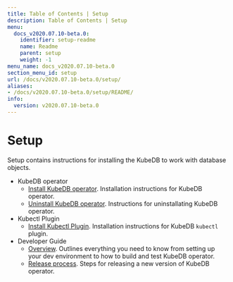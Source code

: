 ```yaml
---
title: Table of Contents | Setup
description: Table of Contents | Setup
menu:
  docs_v2020.07.10-beta.0:
    identifier: setup-readme
    name: Readme
    parent: setup
    weight: -1
menu_name: docs_v2020.07.10-beta.0
section_menu_id: setup
url: /docs/v2020.07.10-beta.0/setup/
aliases:
- /docs/v2020.07.10-beta.0/setup/README/
info:
  version: v2020.07.10-beta.0
---
```


# Setup

Setup contains instructions for installing the KubeDB to work with database objects.

- KubeDB operator
  - [Install KubeDB operator](/docs/v2020.07.10-beta.0/setup/operator/install). Installation instructions for KubeDB operator.
  - [Uninstall KubeDB operator](/docs/v2020.07.10-beta.0/setup/operator/uninstall). Instructions for uninstallating KubeDB operator.
- Kubectl Plugin
  - [Install Kubectl Plugin](/docs/v2020.07.10-beta.0/setup/cli/install). Installation instructions for KubeDB `kubectl` plugin.
- Developer Guide
  - [Overview](/docs/v2020.07.10-beta.0/setup/developer-guide/overview). Outlines everything you need to know from setting up your dev environment to how to build and test KubeDB operator.
  - [Release process](/docs/v2020.07.10-beta.0/setup/developer-guide/release). Steps for releasing a new version of KubeDB operator.
